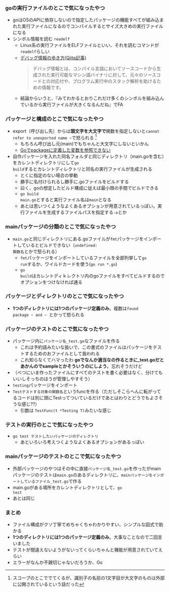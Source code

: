 ### goの実行ファイルのとこで気になったやつ
* goはOSのAPIに依存しないので指定したパッケージの機能すべてが組み込まれた実行ファイルになるのでコンパイルするとサイズ大きめの実行ファイルになる
* シンボル情報を読む <code>readelf</code>
    * Linux系の実行ファイルをELFファイルといい、それを読むコマンドが<code>readelf</code>らしい
    * [デバッグ情報の歩き方(Qiita記事)](https://qiita.com/mhiramat/items/8df17f5113434e93ff0c)
        > デバッグ情報とは、コンパイル言語においてソースコードから生成された実行可能なマシン語バイナリに対して、元々のソースコードとの対応付や、プログラム実行中のスタック解析を助けるための情報です。
    * 結論からいうと、『みてわかるとおりこれだけ多くのシンボルを組み込んでいるから実行ファイルが大きくなるんだね』でFA

### パッケージと構成のとこで気になったやつ
* export（呼び出し先）からは<b>頭文字を大文字で</b>関数を指定しないと<code>cannot refer to unexported name ~</code>で怒られる [^1]
    * もちろん呼び出し元(main)でもちゃんと大文字にしないといかん
    * [Goでpackageに定義した変数を参照できない](http://horie1024.hatenablog.com/entry/2014/08/25/012123)
* 自作パッケージを入れた同名フォルダと同じディレクトリ（main.goを含む）をカレントディレクトリにして<code>go build</code>するとカレントディレクトリと同名の実行ファイルが生成される
    * とくに指定のない場合の挙動
    * 勝手に名付けられるし勝手に.goファイルをビルドする
    * 曰く、goの想定したビルド構成に従えば最小限の手間でビルドできる
    * <code>go build main.go</code>とすると実行ファイル名は<code>main</code>となる
    * あとは思いつくようなよくあるオプションが用意されているっぽい。実行ファイルを生成するファイルパスを指定する<code>-o</code>とか

### mainパッケージの分類のとこで気になったやつ
* <code>main.go</code>と同じディレクトリにある.goファイルが<code>fmt</code>パッケージをインポートしているとビルドできない（<code>undefined: 関数名</code>とかで怒られる）
    * <code>fmt</code>パッケージをインポートしているファイルを全部列挙して<code>go run</code>するか、ワイルドカードを使う(<code>go run \*.go</code>)
    * <code>go build</code>はカレントディｋレクトリ内のgoファイルをすべてビルドするのでオプションをつけなければ通る

### パッケージとディレクトリのとこで気になったやつ
* <b>1つのディレクトリには1つのパッケージ定義のみ</b>。複数は<code>found package ~ and ~ </code>とかって怒られる

### パッケージのテストのとこで気になったやつ
* パッケージ内に<code>パッケージ名_test.go</code>なファイルを作る
    * これは予約語みたいな扱いで、この書式のファイルはパッケージをテストするためのおファイルとして扱われる
    * これ知らなくてハマったわ <b>goでなんか適当なの作るときに_test.goだとあかんのでsampleとかそういうのにしよう</b>。忘れそうだけど
* （べつにいま作ったファイルにすべてのテストを書く必要はなく、分けてもいいしそっちのほうが管理しやすそう）
* <code>testing</code>パッケージをインポート
* <code>Testテストする対象の関数名</code>というfuncを作る（ただしそこらへんに転がってるコードは別に頭にTestってついているだけであとはわりとどうでもよさそうな感じ??）
    * 引数は <code>TestFunc(t \*Testing T)</code>みたいな感じ

### テストの実行のとこで気になったやつ
* <code>go test テストしたいパッケージのディレクトリ</code>
    * あといろいろ考えつくようなよくあるオプションがあるっぽい

### mainパッケージのテストのとこで気になったやつ
* 外部パッケージのやつはその中に直接<code>パッケージ名_test.go</code>を作ったがmainパッケージのテストは<code>main.go</code>のあるディレクトリに、<code>mainパッケージをインポートしているファイル_test.go</code>で作る
* main.goがある場所をカレントディレクトリとして、<code>go test</code>
* あとは同じ

[^1]: スコープのとこででてくるが、識別子の名前の1文字目が大文字のものは外部に公開されているという話だった

### まとめ
* ファイル構成がクソ丁寧でめちゃくちゃわかりやすい、シンプルな図式で助かる
* <b>1つのディレクトリには1つのパッケージ定義のみ</b>。大事なことなので二回言いました
* テストが間違えないようがないってくらいちゃんと機能が用意されていてえらい
* エラーがなんか不親切じゃないだろうか、Go
